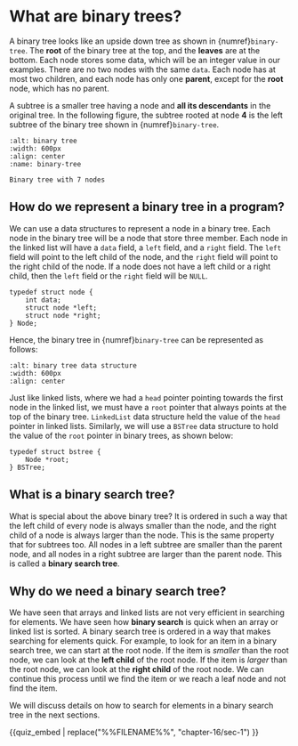 # What are binary trees?

A binary tree looks like an upside down tree as shown in {numref}`binary-tree`. The **root** of the binary tree at the top, and the **leaves** are at the bottom. Each node stores some data, which will be an integer value in our examples. There are no two nodes with the same `data`. Each node has at most two children, and each node has only one **parent**, except for the **root** node, which has no parent. 

A subtree is a smaller tree having a node and **all its descendants** in the original tree. In the following figure, the subtree rooted at node **4** is the left subtree of the binary tree shown in {numref}`binary-tree`. 

```{figure} ./images/binary-tree.png
:alt: binary tree
:width: 600px
:align: center
:name: binary-tree

Binary tree with 7 nodes
```

## How do we represent a binary tree in a program?

We can use a data structures to represent a node in a binary tree. Each node in the binary tree will be a node that store three member. Each node in the linked list will have a `data` field, a `left` field, and a `right` field. The `left` field will point to the left child of the node, and the `right` field will point to the right child of the node. If a node does not have a left child or a right child, then the `left` field or the `right` field will be `NULL`. 

```{code-block} c
typedef struct node {
    int data;
    struct node *left;
    struct node *right;
} Node;
```

Hence, the binary tree in {numref}`binary-tree` can be represented as follows:

```{figure} ./images/binary-tree-data-struct.png
:alt: binary tree data structure
:width: 600px
:align: center
```

Just like linked lists, where we had a `head` pointer pointing towards the first node in the linked list, we must have a `root` pointer that always points at the top of the binary tree. `LinkedList` data structure held the value of the `head` pointer in linked lists. Similarly, we will use a `BSTree` data structure to hold the value of the `root` pointer in binary trees, as shown below:

```{code-block} c 
typedef struct bstree {
    Node *root;
} BSTree;
```

## What is a binary search tree?

What is special about the above binary tree? It is ordered in such a way that the left child of every node is always smaller than the node, and the right child of a node is always larger than the node. This is the same property that for subtrees too. All nodes in a left subtree are smaller than the parent node, and all nodes in a right subtree are larger than the parent node. This is called a **binary search tree**.

## Why do we need a binary search tree?

We have seen that arrays and linked lists are not very efficient in searching for elements. We have seen how **binary search** is quick when an array or linked list is sorted. A binary search tree is ordered in a way that makes searching for elements quick. For example, to look for an item in a binary search tree, we can start at the root node. If the item is *smaller* than the root node, we can look at the **left child** of the root node. If the item is *larger* than the root node, we can look at the **right child** of the root node. We can continue this process until we find the item or we reach a leaf node and not find the item.

We will discuss details on how to search for elements in a binary search tree in the next sections.

{{quiz_embed | replace("%%FILENAME%%", "chapter-16/sec-1") }}